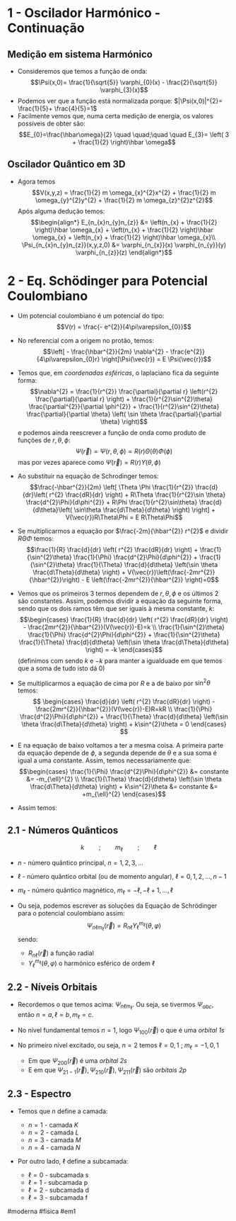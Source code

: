 # 1 - Oscilador Harmónico - Continuação 
## Medição em sistema Harmónico
- Consideremos que temos a função de onda:
$$\Psi(x,0)= \frac{1}{\sqrt{5}} \varphi_{0}(x) - \frac{2}{\sqrt{5}} \varphi_{3}(x)$$
- Podemos ver que a função está normalizada porque: $|\Psi(x,0)|^{2}= \frac{1}{5}+ \frac{4}{5}=1$
- Facilmente vemos que, numa certa medição de energia, os valores possíveis de obter são: $$E_{0}=\frac{\hbar\omega}{2} \quad \quad;\quad \quad E_{3}= \left( 3 + \frac{1}{2} \right)\hbar \omega$$

## Oscilador Quântico em 3D
- Agora temos $$V(x,y,z) = \frac{1}{2} m \omega_{x}^{2}x^{2} + \frac{1}{2} m \omega_{y}^{2}y^{2} + \frac{1}{2} m \omega_{z}^{2}z^{2}$$
Após alguma dedução temos:
$$\begin{align*}
E_{n_{x}n_{y}n_{z}} &= \left(n_{x} + \frac{1}{2} \right)\hbar \omega_{x} + \left(n_{x} + \frac{1}{2} \right)\hbar \omega_{x} + \left(n_{x} + \frac{1}{2} \right)\hbar \omega_{x}\\
\Psi_{n_{x}n_{y}n_{z}}(x,y,z,0) &= \varphi_{n_{x}}(x) \varphi_{n_{y}}(y) \varphi_{n_{z}}(z)
\end{align*}$$

# 2 - Eq. Schödinger para Potencial Coulombiano
- Um potencial coulombiano é um potencial do tipo: 
$$V(r) = \frac{- e^{2}}{4\pi\varepsilon_{0}}$$
- No referencial com a origem no protão, temos:
$$\left[ - \frac{\hbar^{2}}{2m} \nabla^{2} - \frac{e^{2}}{4\pi\varepsilon_{0}r} \right]\Psi(\vec{r}) = E \Psi(\vec{r})$$

- Temos que, em *coordenadas esféricas*, o laplaciano fica da seguinte forma:
$$\nabla^{2} = \frac{1}{r^{2}} \frac{\partial}{\partial r} \left(r^{2} \frac{\partial}{\partial r} \right) + \frac{1}{r^{2}\sin^{2}\theta} \frac{\partial^{2}}{\partial \phi^{2}} + \frac{1}{r^{2}\sin^{2}\theta} \frac{\partial}{\partial \theta} \left( \sin \theta \frac{\partial}{\partial \theta} \right)$$
e podemos ainda reescrever a função de onda como produto de funções de $r, \theta, \phi$:
$$\Psi(\vec{r})= \Psi(r, \theta, \phi) = R(r) \Theta(\theta)\Phi(\phi)$$
mas por vezes aparece como $\Psi(\vec{r}) = R(r)Y(\theta, \phi)$
- Ao substituir na equação de Schrodinger temos:
$$\frac{-\hbar^{2}}{2m} \left[ \Theta \Phi \frac{1}{r^{2}} \frac{d}{dr}\left( r^{2} \frac{dR}{dr} \right) + R\Theta \frac{1}{r^{2}\sin \theta} \frac{d^{2}\Phi}{d\phi^{2}} + R\Phi \frac{1}{r^{2}\sin\theta} \frac{d}{d\theta}\left( \sin\theta \frac{d\Theta}{d\theta} \right) \right] + V(\vec{r})R\Theta\Phi = E R\Theta\Phi$$
- Se multiplicarmos a equação por $\frac{-2m}{\hbar^{2}} r^{2}$ e dividir $R\Theta\Phi$ temos:
$$\frac{1}{R} \frac{d}{dr} \left( r^{2} \frac{dR}{dr} \right) + \frac{1}{\sin^{2}\theta} \frac{1}{\Phi} \frac{d^{2}\Phi}{d\phi^{2}} + \frac{1}{\sin^{2}\theta} \frac{1}{\Theta} \frac{d}{d\theta} \left(\sin \theta \frac{d\Theta}{d\theta} \right) + V(\vec{r})\left(\frac{-2mr^{2}}{\hbar^{2}}\right) - E \left(\frac{-2mr^{2}}{\hbar^{2}} \right)=0$$
- Vemos que os primeiros 3 termos dependem de $r,\theta,\phi$ e os últimos 2 são constantes. Assim, podemos dividir a equação da seguinte forma, sendo que os dois ramos têm que ser iguais à mesma constante, $k$:
$$\begin{cases} 
\frac{1}{R} \frac{d}{dr} \left( r^{2} \frac{dR}{dr} \right) - \frac{2mr^{2}}{\hbar^{2}}(V(\vec{r})-E)=k \\
\frac{1}{\sin^{2}\theta} \frac{1}{\Phi} \frac{d^{2}\Phi}{d\phi^{2}} + \frac{1}{\sin^{2}\theta} \frac{1}{\Theta} \frac{d}{d\theta} \left(\sin \theta \frac{d\Theta}{d\theta} \right) = -k
\end{cases}$$
(definimos com sendo $k$ e $-k$ para manter a igualduade em que temos que a soma de tudo isto dá 0)
- Se multiplicarmos a equação de cima por $R$ e a de baixo por $\sin^{2}\theta$ temos:
$$
\begin{cases} 
\frac{d}{dr} \left( r^{2} \frac{dR}{dr} \right) - \frac{2mr^{2}}{\hbar^{2}}(V(\vec{r})-E)R=kR \\
\frac{1}{\Phi} \frac{d^{2}\Phi}{d\phi^{2}} + \frac{1}{\Theta} \frac{d}{d\theta} \left(\sin \theta \frac{d\Theta}{d\theta} \right) + k\sin^{2}\theta = 0
\end{cases}
$$
- E na equação de baixo voltamos a ter a mesma coisa. A primeira parte da equação depende de $\phi$, a segunda depende de $\theta$ e a sua soma é igual a uma constante. Assim, temos necessariamente que:
$$\begin{cases}
\frac{1}{\Phi} \frac{d^{2}\Phi}{d\phi^{2}} &= constante &= -m_{\ell}^{2} \\
\frac{1}{\Theta} \frac{d}{d\theta} \left(\sin \theta \frac{d\Theta}{d\theta} \right) + k\sin^{2}\theta &= constante &= +m_{\ell}^{2}
\end{cases}$$

- Assim temos:
## 2.1 - Números Quânticos
$$k \quad \quad;\quad \quad m_{\ell} \quad \quad;\quad \quad \ell$$
- $n$ - número quântico principal, $n=1,2,3,\dots$
- $\ell$ - número quântico orbital (ou de momento angular), $\ell=0,1,2,\dots,n-1$
- $m_{\ell}$ - número quântico magnético, $m_{\ell}=-\ell, -\ell+1,\dots,\ell$

- Ou seja, podemos escrever as soluções da Equação de Schrödinger para o potencial coulombiano assim:
$$\Psi_{n\ell m_{\ell}}(\vec{r})= R_{n\ell} Y_{\ell}^{m_{\ell}}(\theta, \varphi)$$
sendo:
    - $R_{n\ell}(\vec{r})$ a função radial
    - $Y_{\ell}^{m_{\ell}}(\theta, \varphi)$ o harmónico esférico de ordem $\ell$

## 2.2 - Níveis Orbitais
- Recordemos o que temos acima: $\Psi_{n\ell m_{\ell}}$. Ou seja, se tivermos $\Psi_{abc}$, então $n=a, \ell=b, m_{\ell}=c$.

- No nível fundamental temos $n=1$, logo $\Psi_{100}(\vec{r})$ o que é uma *orbital 1s*
- No primeiro nível excitado, ou seja, $n=2$ temos $\ell=0,1$ ; $m_{\ell}=-1,0,1$
    - Em que $\Psi_{200}(\vec{r})$ é uma *orbital 2s*
    - E em que $\Psi_{21-1}(\vec{r}), \Psi_{210}(\vec{r}), \Psi_{211}(\vec{r})$ são *orbitais 2p*

## 2.3 - Espectro
- Temos que $n$ define a camada:
    - $n=1$ - camada $K$
    - $n=2$ - camada $L$
    - $n=3$ - camada $M$
    - $n=4$ - camada $N$

- Por outro lado, $\ell$ define a subcamada:
    - $\ell=0$ - subcamada s
    - $\ell=1$ - subcamada p
    - $\ell=2$ - subcamada d
    - $\ell=3$ - subcamada f

#moderna #fisica #em1 